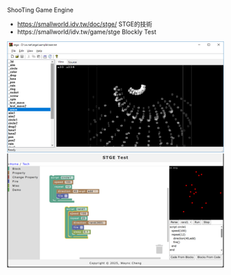 ShooTing Game Engine

* https://smallworld.idv.tw/doc/stge/ STGE的技術
* https://smallworld/idv.tw/game/stge Blockly Test

![image](stge.png)
![image](test.png)
